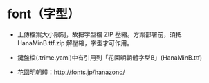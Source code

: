 # font（字型）

- 上傳檔案大小限制，故把字型檔 ZIP 壓縮。方案部署前，須把 HanaMinB.ttf.zip 解壓縮，字型才可作用。

- 鍵盤檔(.trime.yaml)中有引用到「花園明朝體字型B」(HanaMinB.ttf)

- 花園明朝體：http://fonts.jp/hanazono/
